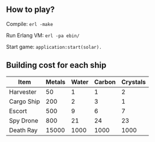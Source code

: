 ## How to play?
Compile: `erl -make`

Run Erlang VM: `erl -pa ebin/`

Start game: `application:start(solar).`


## Building cost for each ship
|    Item    | Metals | Water | Carbon | Crystals |
|------------|--------|-------|--------|----------|
| Harvester  |   50   |   1   |    1   |    2     |
| Cargo Ship |  200   |   2   |    3   |    1     |
|   Escort   |  500   |   9   |    6   |    7     |
| Spy Drone  |  800   |  21   |   24   |   23     |
| Death Ray  |  15000 | 1000  |  1000  | 1000     |

